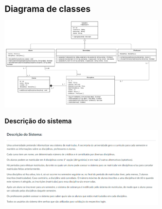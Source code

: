 # Diagrama de classes

![](./imagens/class-diagram-UMLV3.png)

## Descrição do sistema

![](./imagens/lab1-sistema.png)
